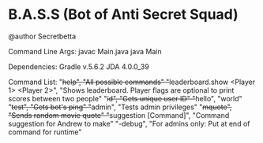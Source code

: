 # B.A.S.S (Bot of Anti Secret Squad)
@author Secretbetta

Command Line Args:
javac Main.java
java Main <Discord bot Token>

Dependencies: 
Gradle v.5.6.2
JDA 4.0.0_39

Command List:
"~~help", "All possible commands"
"~~leaderboard.show <Player 1> <Player 2>", "Shows leaderboard. Player flags are optional to print scores between two people"
"~~id", "Gets unique user ID"
"~~hello", "world"
"~~test", "Gets bot's ping"
"~~admin", "Tests admin privileges"
"~~mquote", "Sends random movie quote"
"~~suggestion [Command]", "Command suggestion for Andrew to make"
"-debug", "For admins only: Put at end of command for runtime"
